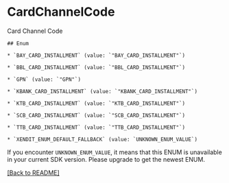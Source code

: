 # CardChannelCode
Card Channel Code

    ## Enum
    
    * `BAY_CARD_INSTALLMENT` (value: `"BAY_CARD_INSTALLMENT"`)
    
    * `BBL_CARD_INSTALLMENT` (value: `"BBL_CARD_INSTALLMENT"`)
    
    * `GPN` (value: `"GPN"`)
    
    * `KBANK_CARD_INSTALLMENT` (value: `"KBANK_CARD_INSTALLMENT"`)
    
    * `KTB_CARD_INSTALLMENT` (value: `"KTB_CARD_INSTALLMENT"`)
    
    * `SCB_CARD_INSTALLMENT` (value: `"SCB_CARD_INSTALLMENT"`)
    
    * `TTB_CARD_INSTALLMENT` (value: `"TTB_CARD_INSTALLMENT"`)
    
    * `XENDIT_ENUM_DEFAULT_FALLBACK` (value: `UNKNOWN_ENUM_VALUE`)

If you encounter `UNKNOWN_ENUM_VALUE`, it means that this ENUM is unavailable in your current SDK version. Please upgrade to get the newest ENUM.

[[Back to README]](../../README.md)


